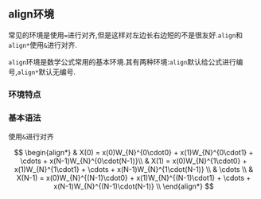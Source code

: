 ## align环境
常见的环境是使用`=`进行对齐,但是这样对左边长右边短的不是很友好.`align`和`align*`使用`&`进行对齐.

`align`环境是数学公式常用的基本环境.其有两种环境:`align`默认给公式进行编号,`align*`默认无编号.
### 环境特点
### 基本语法

使用`&`进行对齐

$$
\begin{align*}
  & X(0) = x(0)W_{N}^{0\cdot0} + x(1)W_{N}^{0\cdot1} + \cdots + x(N-1)W_{N}^{0\cdot(N-1)}\\
  & X(1) = x(0)W_{N}^{1\cdot0} + x(1)W_{N}^{1\cdot1} + \cdots + x(N-1)W_{N}^{1\cdot(N-1)} \\
  & \cdots \\
  & X(N-1) = x(0)W_{N}^{(N-1)\cdot0} + x(1)W_{N}^{(N-1)\cdot1} + \cdots + x(N-1)W_{N}^{(N-1)\cdot(N-1)} \\
\end{align*}
$$